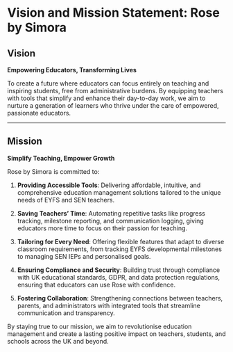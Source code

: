 # Vision and Mission Statement: Rose by Simora

## Vision
**Empowering Educators, Transforming Lives**

To create a future where educators can focus entirely on teaching and inspiring students, free from administrative burdens. By equipping teachers with tools that simplify and enhance their day-to-day work, we aim to nurture a generation of learners who thrive under the care of empowered, passionate educators.

---

## Mission
**Simplify Teaching, Empower Growth**

Rose by Simora is committed to:

1. **Providing Accessible Tools**: Delivering affordable, intuitive, and comprehensive education management solutions tailored to the unique needs of EYFS and SEN teachers.

2. **Saving Teachers’ Time**: Automating repetitive tasks like progress tracking, milestone reporting, and communication logging, giving educators more time to focus on their passion for teaching.

3. **Tailoring for Every Need**: Offering flexible features that adapt to diverse classroom requirements, from tracking EYFS developmental milestones to managing SEN IEPs and personalised goals.

4. **Ensuring Compliance and Security**: Building trust through compliance with UK educational standards, GDPR, and data protection regulations, ensuring that educators can use Rose with confidence.

5. **Fostering Collaboration**: Strengthening connections between teachers, parents, and administrators with integrated tools that streamline communication and transparency.

By staying true to our mission, we aim to revolutionise education management and create a lasting positive impact on teachers, students, and schools across the UK and beyond.
